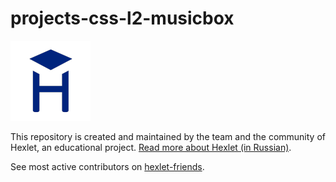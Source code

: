 # projects-css-l2-musicbox

[![Hexlet Ltd. logo](https://raw.githubusercontent.com/Hexlet/assets/master/images/hexlet_logo128.png)](https://hexlet.io?utm_source=github&utm_medium=link&utm_campaign=projects-css-l2-musicbox)

This repository is created and maintained by the team and the community of Hexlet, an educational project. [Read more about Hexlet (in Russian)](https://hexlet.io?utm_source=github&utm_medium=link&utm_campaign=projects-css-l2-musicbox).

See most active contributors on [hexlet-friends](https://friends.hexlet.io/).
